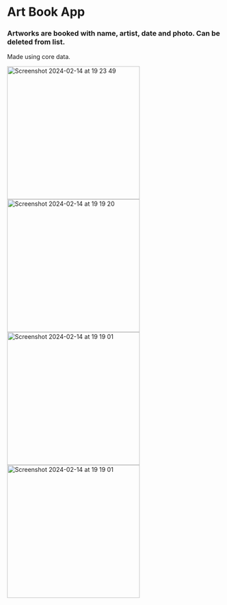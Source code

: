 # Art Book App

### Artworks are booked with name, artist, date and photo. Can be deleted from list.
Made using core data.


<img width="310" alt="Screenshot 2024-02-14 at 19 23 49" src="https://github.com/senaerdem/ArtBook/assets/98752496/046800c8-dab4-4a13-9ca7-3d4bdf8d535a">
<img width="310" alt="Screenshot 2024-02-14 at 19 19 20" src="https://github.com/senaerdem/ArtBook/assets/98752496/cb8249a5-e8ab-46ab-b3d2-43db59cb2724">
<img width="310" alt="Screenshot 2024-02-14 at 19 19 01" src="https://github.com/senaerdem/ArtBook/assets/98752496/166e3341-3cc6-4ddf-9b37-c1e3608de383">
<img width="310" alt="Screenshot 2024-02-14 at 19 19 01" src="https://github.com/senaerdem/ArtBook/assets/98752496/34bee93f-27c8-4f44-b58a-50bebf776b5d">
